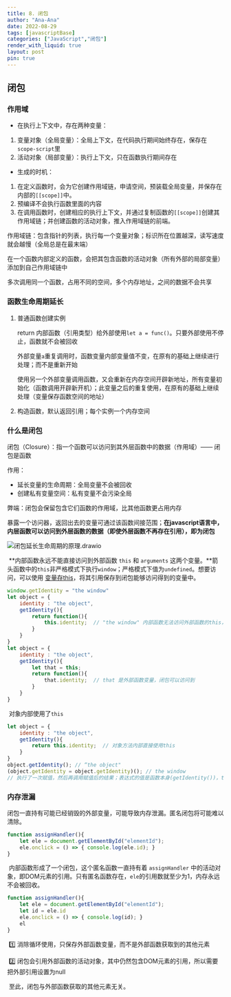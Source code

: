 ```yaml
---
title: 8. 闭包
author: "Ana-Ana"
date: 2022-08-29
tags: [javascriptBase]
categories: ["JavaScript","闭包"]
render_with_liquid: true
layout: post
pin: true
---
```

## 闭包

### 作用域

- 在执行上下文中，存在两种变量：

1. 变量对象（全局变量）：全局上下文，在代码执行期间始终存在，保存在`scope-script`里
2. 活动对象（局部变量）：执行上下文，只在函数执行期间存在

- 生成的时机：

1. 在定义函数时，会为它创建作用域链，申请空间，预装载全局变量，并保存在内部的`[[scope]]`中。
2. 预编译不会执行函数里面的内容
3. 在调用函数时，创建相应的执行上下文，并通过复制函数的`[[scope]]`创建其作用域链；并创建函数的活动对象，推入作用域链的前端。

​	作用域链：包含指针的列表，执行每一个变量对象；标识所在位置越深，读写速度就会越慢（全局总是在最末端）

​	在一个函数内部定义的函数，会把其包含函数的活动对象（所有外部的局部变量）添加到自己作用域链中



​	多次调用同一个函数，占用不同的空间，多个内存地址，之间的数据不会共享

### 函数生命周期延长

1. 普通函数创建实例

   return 内部函数（引用类型）给外部使用`let a = func()`。只要外部使用不停止，函数就不会被回收

   外部变量`a`重复调用时，函数变量内部变量值不变，在原有的基础上继续进行处理；而不是重新开始

   使用另一个外部变量调用函数，又会重新在内存空间开辟新地址，所有变量初始化（函数调用开辟新开机）；此变量之后的重复使用，在原有的基础上继续处理（变量保存函数空间的地址）

2. 构造函数，默认返回引用；每个实例一个内存空间

### 什么是闭包

闭包（Closure）：指一个函数可以访问到其外层函数中的数据（作用域）—— 闭包是函数

作用：

- 延长变量的生命周期：全局变量不会被回收
- 创建私有变量空间：私有变量不会污染全局

弊端：闭包会保留包含它们函数的作用域，比其他函数更占用内存



暴露一个访问器，返回出去的变量可通过该函数间接范围；**在javascript语言中，内层函数可以访问到外层函数的数据（即使外层函数不再存在引用），即为闭包**

![闭包延长生命周期的原理.drawio](../assets/img/JavaScriptBase.assets/闭包延长生命周期的原理.drawio.png)

​	**内部函数永远不能直接访问到外部函数 `this` 和 `arguments` 这两个变量。**箭头函数中的`this`非严格模式下执行`window`；严格模式下值为`undefined`。想要访问，可以使用 [变量存this](#that)，将其引用保存到闭包能够访问得到的变量中。

```javascript
window.getIdentity = "the window"
let object = {
    identity : "the object",
    getIdentity(){
        return function(){
            this.identity;  // "the window" 内部函数无法访问外部函数的this，内部this不存在这个变量往全局找
        }
    }
}
let object = {
    identity : "the object",
    getIdentity(){
        let that = this;
        return function(){
            that.identity;  // that 是外部函数变量，闭包可以访问到
        }
    }
}
```

​	对象内部使用了`this`

```javascript
let object = {
    identity : "the object",
    getIdentity(){
        return this.identity;  // 对象方法内部直接使用this
    }
}
object.getIdentity(); // “the object"
(object.getIdentity = object.getIdentity)(); // the window
// 执行了一次赋值，然后再调用赋值后的结果；表达式的值是函数本身(getIdentity())，this值不再于任何对象绑定，返回全局变量
```

### 内存泄漏

​	闭包一直持有可能已经销毁的外部变量，可能导致内存泄漏。匿名闭包将可能难以清除。

```javascript
function assignHandler(){
	let ele = document.getElementById("elementId");
    ele.onclick = () => { console.log(ele.id); }
}
```

​	内部函数形成了一个闭包，这个匿名函数一直持有着 `assignHandler` 中的活动对象，即DOM元素的引用。只有匿名函数存在，`ele`的引用数就至少为1，内存永远不会被回收。

```javascript
function assignHandler(){
	let ele = document.getElementById("elementId");
    let id = ele.id
    ele.onclick = () => { console.log(id); }
    el
}
```

​	:one: 消除循环使用，只保存外部函数变量，而不是外部函数获取到的其他元素

​	:two: 闭包会引用外部函数的活动对象，其中仍然包含DOM元素的引用，所以需要把外部引用设置为null

​	至此，闭包与外部函数获取的其他元素无关。